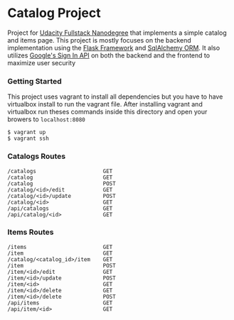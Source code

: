 # Catalog Project

Project for [Udacity Fullstack Nanodegree](https://www.udacity.com/course/full-stack-web-developer-nanodegree--nd004) that implements a simple catalog and items page. This project is mostly focuses on the backend implementation using the [Flask Framework](http://flask.pocoo.org/) and [SqlAlchemy ORM](https://www.sqlalchemy.org/). It also utilizes [Google's Sign In API](https://developers.google.com/identity/sign-in/web/server-side-flow) on both the backend and the frontend to maximize user security


### Getting Started
This project uses vagrant to install all dependencies but you have to have virtualbox install to run the vagrant file. After installing vagrant and virtualbox run theses commands inside this directory and open your browers to `localhost:8080`
```
$ vagrant up
$ vagrant ssh  
```

### Catalogs Routes
```
/catalogs                     GET
/catalog                      GET
/catalog                      POST
/catalog/<id>/edit            GET
/catalog/<id>/update          POST
/catalog/<id>                 GET
/api/catalogs                 GET
/api/catalog/<id>             GET
```

### Items Routes
```
/items                        GET
/item                         GET
/catalog/<catalog_id>/item    GET
/item                         POST
/item/<id>/edit               GET
/item/<id>/update             POST
/item/<id>                    GET
/item/<id>/delete             GET
/item/<id>/delete             POST
/api/items                    GET
/api/item/<id>                GET
```
